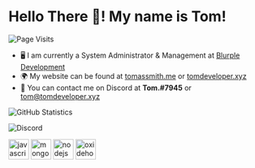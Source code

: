 # Hello There 👋! My name is Tom!
![Page Visits](https://komarev.com/ghpvc/?username=TomSmith-Developer&color=orange)

- 🖥 I am currently a System Administrator & Management at [Blurple Development](https://blurpledev.com)
- 🌍 My website can be found at [tomassmith.me](https://tomassmith.me) or [tomdeveloper.xyz](https://tomdeveloper.xyz)
- 📨 You can contact me on Discord at **Tom.#7945** or [tom@tomdeveloper.xyz](mailto:tom@tomdeveloper.xyz)

![GitHub Statistics](https://github-readme-stats.vercel.app/api?username=TomSmith-Developer&theme=dracula&count_private=true&show_icons=true)

![Discord](https://discord.c99.nl/widget/theme-1/683781987726917663.png)

<a href="https://www.javascript.com/"><img src="https://devicons.github.io/devicon/devicon.git/icons/javascript/javascript-original.svg" alt="javascript" width="40" height="40"/></a> <a href="https://www.mongodb.com/"><img src="https://devicons.github.io/devicon/devicon.git/icons/mongodb/mongodb-original-wordmark.svg" alt="mongodb" width="40" height="40"/></a> <a href="https://nodejs.org/"><img src="https://devicons.github.io/devicon/devicon.git/icons/nodejs/nodejs-original-wordmark.svg" alt="nodejs" width="40" height="40"/></a> <a href="https://billing.oxide.host/aff.php?aff=67"><img src="https://cdn.discordapp.com/icons/261113932146540545/6d2b844ad74b793b759e4bac1c2f1b88.webp" alt="oxidehosting" width="40" height="40"/></a>

